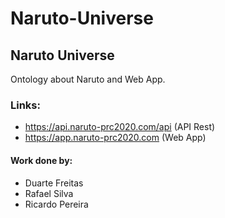 # Naruto-Universe

## Naruto Universe
Ontology about Naruto and Web App.

### Links:
- https://api.naruto-prc2020.com/api (API Rest)
- https://app.naruto-prc2020.com (Web App)

#### Work done by:
- Duarte Freitas
- Rafael Silva
- Ricardo Pereira
